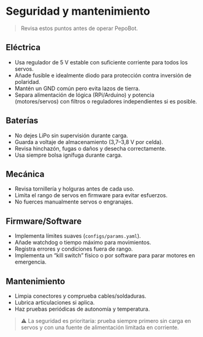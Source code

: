 # Seguridad y mantenimiento

> Revisa estos puntos antes de operar PepoBot.

## Eléctrica

- Usa regulador de 5 V estable con suficiente corriente para todos los servos.
- Añade fusible e idealmente diodo para protección contra inversión de polaridad.
- Mantén un GND común pero evita lazos de tierra.
- Separa alimentación de lógica (RPi/Arduino) y potencia (motores/servos) con filtros o reguladores independientes si es posible.

## Baterías

- No dejes LiPo sin supervisión durante carga.
- Guarda a voltaje de almacenamiento (3,7–3,8 V por celda).
- Revisa hinchazón, fugas o daños y desecha correctamente.
- Usa siempre bolsa ignífuga durante carga.

## Mecánica

- Revisa tornillería y holguras antes de cada uso.
- Limita el rango de servos en firmware para evitar esfuerzos.
- No fuerces manualmente servos o engranajes.

## Firmware/Software

- Implementa límites suaves (`configs/params.yaml`).
- Añade watchdog o tiempo máximo para movimientos.
- Registra errores y condiciones fuera de rango.
- Implementa un “kill switch” físico o por software para parar motores en emergencia.

## Mantenimiento

- Limpia conectores y comprueba cables/soldaduras.
- Lubrica articulaciones si aplica.
- Haz pruebas periódicas de autonomía y temperatura.

> ⚠️ La seguridad es prioritaria: prueba siempre primero sin carga en servos y con una fuente de alimentación limitada en corriente.
